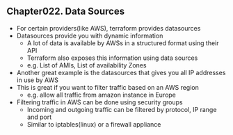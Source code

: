 
## Chapter022. Data Sources

* For certain providers(like AWS), terraform provides datasources
* Datasources provide you with dynamic information
    * A lot of data is available by AWSs in a structured format using their API
    * Terraform also exposes this information using data sources
    * e.g. List of AMIs, List of availability Zones
* Another great example is the datasources that gives you all IP addresses in use by AWS
* This is great if you want to filter traffic based on an AWS region
    * e.g. allow all traffic from amazon instance in Europe
* Filtering traffic in AWS can be done using security groups
    * Incoming and outgoing traffic can be filtered by protocol, IP range and port
    * Similar to iptables(linux) or a firewall appliance
